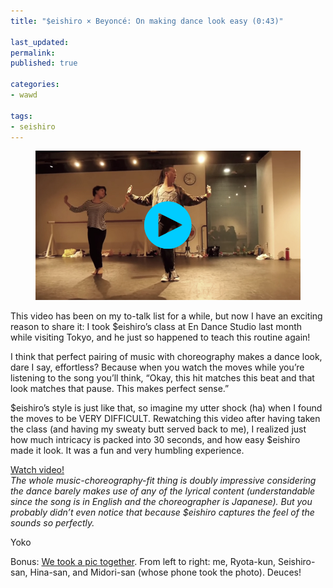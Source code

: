 ```yaml
---
title: "$eishiro × Beyoncé: On making dance look easy (0:43)"

last_updated: 
permalink: 
published: true

categories:
- wawd

tags:
- seishiro
---
```



<figure>
	<a href="http://www.youtube.com/watch?v=tVL1viN4O-c"><img src="/assets/images/2015-01-14-seishiro-blow.jpg" alt="Seishiro-san hittin it" /></a>
</figure>

This video has been on my to-talk list for a while, but now I have an exciting reason to share it: I took $eishiro’s class at En Dance Studio last month while visiting Tokyo, and he just so happened to teach this routine again!

I think that perfect pairing of music with choreography makes a dance look, dare I say, effortless? Because when you watch the moves while you’re listening to the song you’ll think, “Okay, this hit matches this beat and that look matches that pause. This makes perfect sense.”

$eishiro’s style is just like that, so imagine my utter shock (ha) when I found the moves to be VERY DIFFICULT. Rewatching this video after having taken the class (and having my sweaty butt served back to me), I realized just how much intricacy is packed into 30 seconds, and how easy $eishiro made it look. It was a fun and very humbling experience.

[Watch video!](http://www.youtube.com/watch?v=tVL1viN4O-c)  
*The whole music-choreography-fit thing is doubly impressive considering the dance barely makes use of any of the lyrical content (understandable since the song is in English and the choreographer is Japanese). But you probably didn’t even notice that because $eishiro captures the feel of the sounds so perfectly.*

Yoko

Bonus: [We took a pic together](http://cl.ly/image/372O3V231l3m). From left to right: me, Ryota-kun, Seishiro-san, Hina-san, and Midori-san (whose phone took the photo). Deuces!